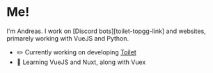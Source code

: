 # Me!

I'm Andreas. I work on [Discord bots][toilet-topgg-link] and websites, primarely working with VueJS and Python.

* ✏️ Currently working on developing [Toilet][toilet-help-link]
* 💭 Learning VueJS and Nuxt, along with Vuex

[toilet-help-link]: https://github.com/Greek/toilet
[toile-topgg-link]: https://top.gg/bot/707789556820213883